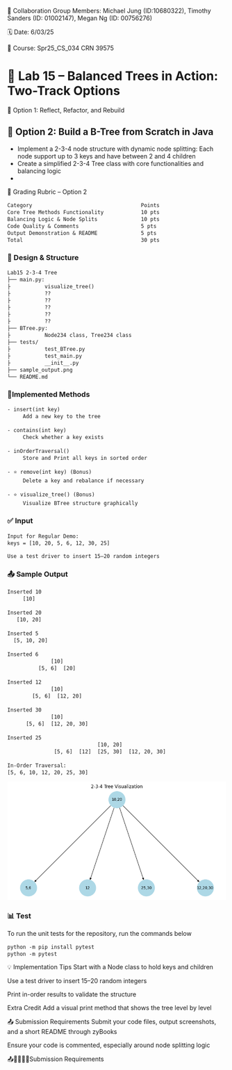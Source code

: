 💬 Collaboration Group Members: Michael Jung (ID:10680322), Timothy Sanders (ID: 01002147), Megan Ng (ID: 00756276)

🗓 Date: 6/03/25

📌 Course: Spr25_CS_034 CRN 39575

# 🌳 Lab 15 – Balanced Trees in Action: Two-Track Options

🔧 Option 1: Reflect, Refactor, and Rebuild

## 🧪 Option 2: Build a B-Tree from Scratch in Java

- Implement a 2-3-4 node structure with dynamic node splitting: Each node support up to 3 keys and have between 2 and 4 children
- Create a simplified 2-3-4 Tree class with core functionalities and balancing logic
- 
🧾 Grading Rubric – Option 2
```
Category	                               Points
Core Tree Methods Functionality	           10 pts
Balancing Logic & Node Splits	           10 pts
Code Quality & Comments	                   5 pts
Output Demonstration & README	           5 pts
Total	                                   30 pts
```
### 🧠 Design & Structure
```
Lab15 2-3-4 Tree
├── main.py:
├           visualize_tree()
├           ??
├           ??
├           ??
├           ??
├           ??
├── BTree.py: 
├           Node234 class, Tree234 class
├── tests/
├           test_BTree.py
├           test_main.py
├           __init__.py  
├── sample_output.png
└── README.md
```
### 🔨Implemented Methods
```
- insert(int key)
     Add a new key to the tree

- contains(int key)
     Check whether a key exists

- inOrderTraversal()
     Store and Print all keys in sorted order

- ⭐ remove(int key) (Bonus)
     Delete a key and rebalance if necessary

- ⭐ visualize_tree() (Bonus)
     Visualize BTree structure graphically
```
### ✅ Input
```
Input for Regular Demo:
keys = [10, 20, 5, 6, 12, 30, 25]
```
```
Use a test driver to insert 15–20 random integers
```

### 📤 Sample Output
```
Inserted 10
     [10]

Inserted 20
   [10, 20]

Inserted 5
  [5, 10, 20]

Inserted 6
              [10]
          [5, 6]  [20]

Inserted 12
              [10]
        [5, 6]  [12, 20]

Inserted 30
              [10]
      [5, 6]  [12, 20, 30]

Inserted 25
                             [10, 20]
               [5, 6]  [12]  [25, 30]  [12, 20, 30]

In-Order Traversal:
[5, 6, 10, 12, 20, 25, 30]
```
![Sample Output](sample_output.png)

### 📊 Test
To run the unit tests for the repository, run the commands below
```
python -m pip install pytest
python -m pytest
```

💡 Implementation Tips
Start with a Node class to hold keys and children

Use a test driver to insert 15–20 random integers

Print in-order results to validate the structure

 Extra Credit
Add a visual print method that shows the tree level by level

📤 Submission Requirements
Submit your code files, output screenshots, and a short README through zyBooks

Ensure your code is commented, especially around node splitting logic

📤🧾✅✅✅Submission Requirements


